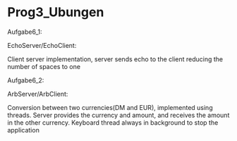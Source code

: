 # Prog3_Ubungen
Aufgabe6_1:

EchoServer/EchoClient:

Client server implementation, server sends  echo to the client reducing the number of spaces to one

Aufgabe6_2:

ArbServer/ArbClient:

Conversion between two currencies(DM and EUR), implemented using threads. Server provides the currency and amount, and receives the amount in the other currency. Keyboard thread always in background to stop the application 
